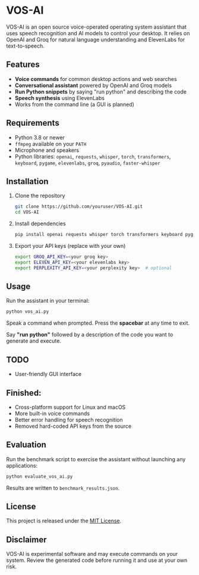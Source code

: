 # VOS-AI

VOS-AI is an open source voice-operated operating system assistant that uses speech recognition and AI models to control your desktop. It relies on OpenAI and Groq for natural language understanding and ElevenLabs for text-to-speech.

## Features

- **Voice commands** for common desktop actions and web searches
- **Conversational assistant** powered by OpenAI and Groq models
- **Run Python snippets** by saying "run python" and describing the code
- **Speech synthesis** using ElevenLabs
- Works from the command line (a GUI is planned)

## Requirements

- Python 3.8 or newer
- `ffmpeg` available on your `PATH`
- Microphone and speakers
- Python libraries: `openai`, `requests`, `whisper`, `torch`, `transformers`, `keyboard`, `pygame`, `elevenlabs`, `groq`, `pyaudio`, `faster-whisper`

## Installation

1. Clone the repository
   ```bash
   git clone https://github.com/youruser/VOS-AI.git
   cd VOS-AI
   ```
2. Install dependencies
   ```bash
   pip install openai requests whisper torch transformers keyboard pygame elevenlabs groq pyaudio faster-whisper
   ```
3. Export your API keys (replace with your own)
   ```bash
   export GROQ_API_KEY=<your groq key>
   export ELEVEN_API_KEY=<your elevenlabs key>
   export PERPLEXITY_API_KEY=<your perplexity key>  # optional
   ```

## Usage

Run the assistant in your terminal:
```bash
python vos_ai.py
```
Speak a command when prompted. Press the **spacebar** at any time to exit.

Say **"run python"** followed by a description of the code you want to generate and execute.

## TODO

- User-friendly GUI interface
## Finished:
- Cross-platform support for Linux and macOS
- More built-in voice commands
- Better error handling for speech recognition
- Removed hard-coded API keys from the source

## Evaluation

Run the benchmark script to exercise the assistant without launching any
applications:

```bash
python evaluate_vos_ai.py
```

Results are written to `benchmark_results.json`.

## License

This project is released under the [MIT License](LICENSE).

## Disclaimer

VOS-AI is experimental software and may execute commands on your system. Review the generated code before running it and use at your own risk.
